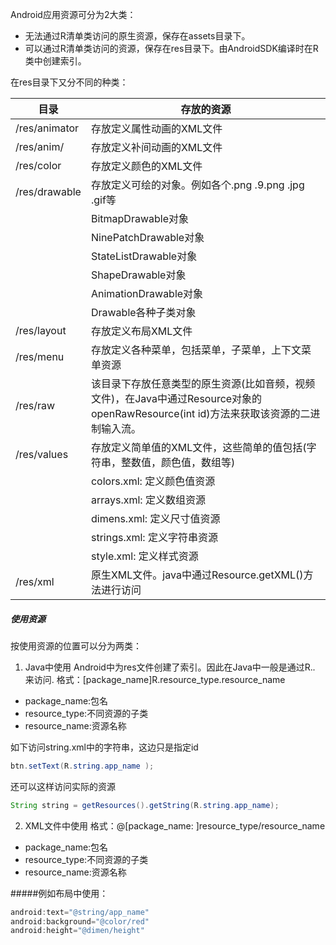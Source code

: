 Android应用资源可分为2大类：
- 无法通过R清单类访问的原生资源，保存在assets目录下。
- 可以通过R清单类访问的资源，保存在res目录下。由AndroidSDK编译时在R类中创建索引。

在res目录下又分不同的种类：

| 目录 |  存放的资源 |
| ------------ | ------------ |
| /res/animator | 存放定义属性动画的XML文件 |
| /res/anim/  | 存放定义补间动画的XML文件 |
| /res/color | 存放定义颜色的XML文件 |
| /res/drawable | 存放定义可绘的对象。例如各个.png .9.png .jpg .gif等 |
|  | BitmapDrawable对象 |
|  | NinePatchDrawable对象 |
|  | StateListDrawable对象 |
|  | ShapeDrawable对象 |
|  | AnimationDrawable对象 |
|  | Drawable各种子类对象 |
| /res/layout | 存放定义布局XML文件 |
| /res/menu |  存放定义各种菜单，包括菜单，子菜单，上下文菜单资源 |
| /res/raw | 该目录下存放任意类型的原生资源(比如音频，视频文件)，在Java中通过Resource对象的openRawResource(int id)方法来获取该资源的二进制输入流。 |
| /res/values | 存放定义简单值的XML文件，这些简单的值包括(字符串，整数值，颜色值，数组等) |
| | colors.xml: 定义颜色值资源 |
| | arrays.xml: 定义数组资源 |
| | dimens.xml: 定义尺寸值资源 |
| | strings.xml: 定义字符串资源 |
| | style.xml: 定义样式资源 |
| /res/xml | 原生XML文件。java中通过Resource.getXML()方法进行访问 |

##### 使用资源
按使用资源的位置可以分为两类：
1. Java中使用
Android中为res文件创建了索引。因此在Java中一般是通过R.*.* 来访问.
格式：[package_name]R.resource_type.resource_name
- package_name:包名
- resource_type:不同资源的子类
- resource_name:资源名称

如下访问string.xml中的字符串，这边只是指定id
```java
btn.setText(R.string.app_name );
```
还可以这样访问实际的资源
```java
String string = getResources().getString(R.string.app_name);
```

2. XML文件中使用
格式：@[package_name: ]resource_type/resource_name
- package_name:包名
- resource_type:不同资源的子类
- resource_name:资源名称

#####例如布局中使用：
```java
android:text="@string/app_name"
android:background="@color/red"
android:height="@dimen/height"
```
